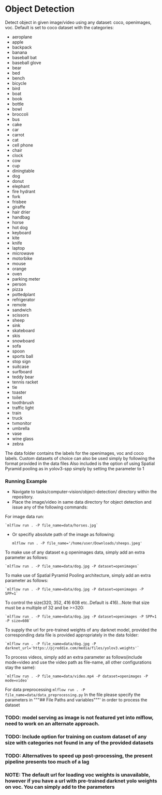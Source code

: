 # Object Detection
 
Detect object in given image/video using any dataset: coco, openimages, voc. Default is set to coco dataset with the categories:
- aeroplane
- apple
- backpack
- banana
- baseball bat
- baseball glove
- bear
- bed
- bench
- bicycle
- bird
- boat
- book
- bottle
- bowl
- broccoli
- bus
- cake
- car
- carrot
- cat
- cell phone
- chair
- clock
- cow
- cup
- diningtable
- dog
- donut
- elephant
- fire hydrant
- fork
- frisbee
- giraffe
- hair drier
- handbag
- horse
- hot dog
- keyboard
- kite
- knife
- laptop
- microwave
- motorbike
- mouse
- orange
- oven
- parking meter
- person
- pizza
- pottedplant
- refrigerator
- remote
- sandwich
- scissors
- sheep
- sink
- skateboard
- skis
- snowboard
- sofa
- spoon
- sports ball
- stop sign
- suitcase
- surfboard
- teddy bear
- tennis racket
- tie
- toaster
- toilet
- toothbrush
- traffic light
- train
- truck
- tvmonitor
- umbrella
- vase
- wine glass
- zebra

The data folder contains the labels for the openimages, voc and coco labels. Custom datasets of choice can also be used simply by following the format provided in the data files
Also included is the option of using Spatial Pyramid pooling as in yolov3-spp simply by setting the parameter to 1

### Running Example
- Navigate to tasks/computer-vision/object-detection/ directory within the repository.
- Place the image/video in same data directory for object detection and issue any of the following commands:

For image data run:

    `mlflow run . -P file_name=data/horses.jpg`
- Or specifiy absolute path of the image as following:

    `mlflow run . -P file_name='/home/user/Downloads/sheeps.jpeg'`

To make use of any dataset e.g openimages data, simply add an extra parameter as follows:

    `mlflow run . -P file_name=data/dog.jpg -P dataset=openimages`

To make use of Spatial Pyramid Pooling architecture, simply add an extra parameter as follows:

    `mlflow run . -P file_name=data/dog.jpg -P dataset=openimages -P SPP=1`

To control the size(320, 352, 416 608 etc..Default is 416)...Note that size must be a multiple of 32 and be >=320:

    `mlflow run . -P file_name=data/dog.jpg -P dataset=openimages -P SPP=1 -P size=608`

To supply the url for pre-trained weights of any darknet model, provided the corresponding data file is provided appropriately in the data folder:

    `mlflow run . -P file_name=data/dog.jpg -P darknet_url='https://pjreddie.com/media/files/yolov3.weights'`

To process videos, simply add an extra parameter as follows(include mode=video and use the video path as file-name, all other configurations stay the same):

    `mlflow run . -P file_name=data/video.mp4 -P dataset=openimages -P mode=video`

For data preprocessing
    `mlflow run . -P file_name=data/data_preprocessing.py`
In the file please specify the parameters in """## File Paths and variables"""' in order to process the dataset

### TODO: model serving as image is not featured yet into mlflow, need to work on an alternate approach.
### TODO: Include option for training on custom dataset of any size with categories not found in any of the provided datasets
### TODO: Alternatives to speed up post-processing, the present pipeline presents too much of a lag

### NOTE: The default url for loading voc weights is unavailable, however if you have a url with pre-trained darknet yolo weights on voc. You can simply add to the parameters
